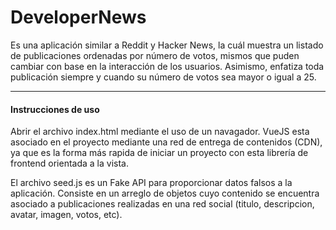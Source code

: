 # DeveloperNews

Es una aplicación similar a Reddit y Hacker News, la cuál muestra un listado de publicaciones ordenadas por número de votos, mismos que puden cambiar con base en la interacción de los usuarios. Asimismo, enfatiza toda publicación siempre y cuando su número de votos sea mayor o igual a 25.

---

#### Instrucciones de uso

Abrir el archivo index.html mediante el uso de un navagador. VueJS esta asociado en el proyecto mediante una red de entrega de contenidos (CDN), ya que es la forma más rapida de iniciar un proyecto con esta librería de frontend orientada a la vista.

El archivo seed.js es un Fake API para proporcionar datos falsos a la aplicación. Consiste en un arreglo de objetos cuyo contenido se encuentra asociado a publicaciones realizadas en una red social (titulo, descripcion, avatar, imagen, votos, etc).